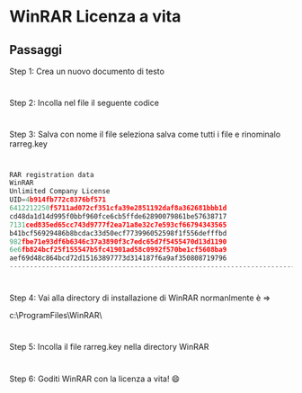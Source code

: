 # WinRAR Licenza a vita

## Passaggi

Step 1: Crea un nuovo documento di testo

#

Step 2: Incolla nel file il seguente codice

#

Step 3: Salva con nome il file seleziona salva come tutti i file e rinominalo rarreg.key

#

```python 
RAR registration data
WinRAR
Unlimited Company License
UID=4b914fb772c8376bf571
6412212250f5711ad072cf351cfa39e2851192daf8a362681bbb1d
cd48da1d14d995f0bbf960fce6cb5ffde62890079861be57638717
7131ced835ed65cc743d9777f2ea71a8e32c7e593cf66794343565
b41bcf56929486b8bcdac33d50ecf773996052598f1f556defffbd
982fbe71e93df6b6346c37a3890f3c7edc65d7f5455470d13d1190
6e6fb824bcf25f155547b5fc41901ad58c0992f570be1cf5608ba9
aef69d48c864bcd72d15163897773d314187f6a9af350808719796
----------------------------------------------------------------------------------------------------------
```

#
Step 4: Vai alla directory di installazione di WinRAR normanlmente è =>

c:\ProgramFiles\WinRAR\ 

#

Step 5: Incolla il file rarreg.key nella directory WinRAR

#

Step 6: Goditi WinRAR con la licenza a vita! :smile:

